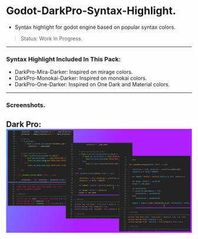 # Godot-DarkPro-Syntax-Highlight.

- Syntax highlight for godot engine based on popular syntax colors. 

> Status: Work In Progress.
---------------------

### Syntax Highlight Included In This Pack:
- DarkPro-Mira-Darker: Inspired on mirage colors.
- DarkPro-Monokai-Darker: Inspired on monokai colors.
- DarkPro-One-Darker: Inspired on One Dark and Material colors.
---------------------

### Screenshots.

Dark Pro:
<img src="Pics/SyntaxThemes.jpg">
---------------------



